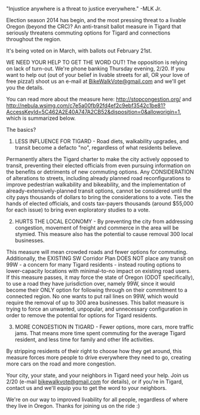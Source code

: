 "Injustice anywhere is a threat to justice everywhere." -MLK Jr.

Election season 2014 has begin, and the most pressing threat to a livable Oregon (beyond the CRC)? An anti-transit ballot measure in Tigard that seriously threatens commuting options for Tigard and connections throughout the region. 

It's being voted on in March, with ballots out February 21st.

WE NEED YOUR HELP TO GET THE WORD OUT! The opposition is relying on lack of turn-out. We're phone banking Thursday evening, 2/20. If you want to help out (out of your belief in livable streets for all, OR your love of free pizza!) shoot us an e-mail at BikeWalkVote@gmail.com and we'll get you the details.

You can read more about the measure here: http://stopcongestion.org/ and http://nebula.wsimg.com/c7e5a00fb92fd4ef2c9ebf3542c1be81?AccessKeyId=5C462A2E40A747A2CB52&disposition=0&alloworigin=1, which is summarized below.

The basics?
1) LESS INFLUENCE FOR TIGARD - Road diets, walkability upgrades, and transit become a defacto "no", regardless of what residents believe.

Permanently alters the Tigard charter to make the city actively opposed to transit, preventing their elected officials from even pursuing information on the benefits or detriments of new commuting options. Any CONSIDERATION of alterations to streets, including already planned road reconfigurations to improve pedestrian walkability and bikeability, and the implementation of already-extensively-planned transit options, cannot be considered until the city pays thousands of dollars to bring the considerations to a vote. Ties the hands of elected officials, and costs tax-payers thousands (around $55,000 for each issue) to bring even exploratory studies to a vote.

2) HURTS THE LOCAL ECONOMY -  By preventing the city from addressing congestion, movement of freight and commerce in the area will be stymied. This measure also has the potential to cause removal 300 local businesses. 
 
This measure will mean crowded roads and fewer options for commuting. Additionally, the EXISTING SW Corridor Plan DOES NOT place any transit on 99W - a concern for many Tigard residents - instead routing options to lower-capacity locations with minimal-to-no impact on existing road users. If this measure passes, it may force the state of Oregon (ODOT specifically), to use a road they have jurisdiction over, namely 99W, since it would become their ONLY option for following through on their commitment to a connected region. No one wants to put rail lines on 99W, which would require the removal of up to 300 area businesses. This ballot measure is trying to force an unwanted, unpopular, and unnecessary configuration in order to remove the potential for options for Tigard residents.

3) MORE CONGESTION IN TIGARD - Fewer options, more cars, more traffic jams. That means more time spent commuting for the average Tigard resident, and less time for family and other life activities.

By stripping residents of their right to choose how they get around, this measure forces more people to drive everywhere they need to go, creating more cars on the road and more congestion.



Your city, your state, and your neighbors in Tigard need your help. Join us 2/20 (e-mail bikewalkvote@gmail.com for details), or if you're in Tigard, contact us and we'll equip you to get the word to your neighbors.

We're on our way to improved livability for all people, regardless of where they live in Oregon. Thanks for joining us on the ride :)

